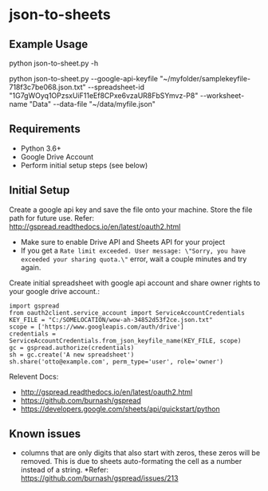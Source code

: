 # json-to-sheets

## Example Usage
python json-to-sheet.py -h

python json-to-sheet.py --google-api-keyfile "~/myfolder/samplekeyfile-718f3c7be068.json.txt" --spreadsheet-id "1G7gWOyq1OPzsxUiF11eEf8CPxe6vzaUR8FbSYmvz-P8" --worksheet-name "Data" --data-file "~/data/myfile.json"


## Requirements

* Python 3.6+
* Google Drive Account
* Perform initial setup steps (see below)

## Initial Setup

Create a google api key and save the file onto your machine. Store the file path for future use. Refer: http://gspread.readthedocs.io/en/latest/oauth2.html
* Make sure to enable Drive API and Sheets API for your project
* If you get a `Rate limit exceeded. User message: \"Sorry, you have exceeded your sharing quota.\"` error, wait a couple minutes and try again.

Create initial spreadsheet with google api account and share owner rights to your google drive account.:

```
import gspread
from oauth2client.service_account import ServiceAccountCredentials
KEY_FILE = "C:/SOMELOCATION/wow-ah-34852d53f2ce.json.txt"
scope = ['https://www.googleapis.com/auth/drive']
credentials = ServiceAccountCredentials.from_json_keyfile_name(KEY_FILE, scope)
gc = gspread.authorize(credentials)
sh = gc.create('A new spreadsheet')
sh.share('otto@example.com', perm_type='user', role='owner')
```

Relevent Docs:
 - http://gspread.readthedocs.io/en/latest/oauth2.html
 - https://github.com/burnash/gspread
 - https://developers.google.com/sheets/api/quickstart/python


## Known issues
* columns that are only digits that also start with zeros, these zeros will be removed. This is due to sheets auto-formating the cell as a number instead of a string.
  *Refer: https://github.com/burnash/gspread/issues/213
